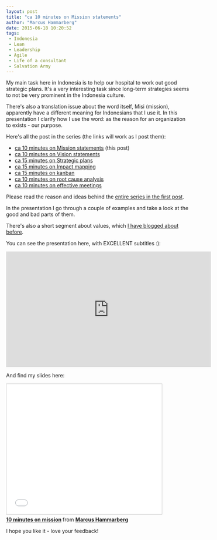 ```yaml
---
layout: post
title: "ca 10 minutes on Mission statements"
author: "Marcus Hammarberg"
date: 2015-06-18 10:20:52
tags:
 - Indonesia
 - Lean
 - Leadership
 - Agile
 - Life of a consultant
 - Salvation Army
---
```


My main task here in Indonesia is to help our hospital to work out good strategic plans. It's a very interesting task since long-term strategies seems to not be very prominent in the Indonesia culture.

There's also a translation issue about the word itself, Misi (mission), apparently have a different meaning for Indonesians that I use it. In this presentation I clarify how I use the word: as the reason for an organization to exists - our purpose.

Here's all the post in the series (the links will work as I post them):

* [ca 10 minutes on Mission statements](/2015/06/ca-minutes-on-mission.html) (this post)
* [ca 10 minutes on Vision statements](/2015/06/ca-minutes-on-vision-statements.html)
* [ca 15 minutes on Strategic plans](/2015/06/ca-minutes-on-strategic-plans.html)
* [ca 15 minutes on Impact mapping](/2015/06/ca-minutes-on-impact-mapping.html)
* [ca 15 minutes on kanban](/2015/06/ca-minutes-on-kanban.html)
* [ca 10 minutes on root cause analysis](/2015/07/ca-minutes-on-root-cause-analysis.html)
* [ca 10 minutes on effective meetings](/2015/08/ca-minutes-on-effective-meetings.html)

Please read the reason and ideas behind the [entire series in the first post](/2015/06/new-series-marcus-on-business.html).

<!-- excerpt-end -->

In the presentation I go through a couple of examples and take a look at the good and bad parts of them.

There's also a short segment about values, which [I have blogged about before](https://www.marcusoft.net/2014/09/values.html).

You can see the presentation here, with EXCELLENT subtitles :):
<iframe width="560" height="315" src="https://www.youtube.com/embed/MkLhlJyfpsw" frameborder="0" allowfullscreen></iframe>

And find my slides here:
<iframe src="//www.slideshare.net/slideshow/embed_code/key/uicMrPHEsxnd83" width="425" height="355" frameborder="0" marginwidth="0" marginheight="0" scrolling="no" style="border:1px solid #CCC; border-width:1px; margin-bottom:5px; max-width: 100%;" allowfullscreen> </iframe> <div style="margin-bottom:5px"> <strong> <a href="//www.slideshare.net/marcusoftnet/10-minutes-on-mission" title="10 minutes on mission" target="_blank">10 minutes on mission</a> </strong> from <strong><a href="//www.slideshare.net/marcusoftnet" target="_blank">Marcus Hammarberg</a></strong> </div>

I hope you like it - love your feedback!
